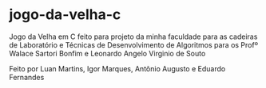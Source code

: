 # jogo-da-velha-c
Jogo da Velha em C feito para projeto da minha faculdade para as cadeiras de Laboratório e Técnicas de Desenvolvimento de Algoritmos para os Profº Walace Sartori Bonfim e Leonardo Angelo Virginio de Souto 

Feito por Luan Martins, Igor Marques, Antônio Augusto e Eduardo Fernandes
##
